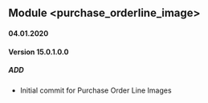## Module <purchase_orderline_image>

#### 04.01.2020
#### Version 15.0.1.0.0
##### ADD
- Initial commit for Purchase Order Line Images
